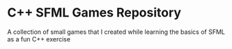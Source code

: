 # C++ SFML Games Repository
A collection of small games that I created while learning the basics of SFML as a fun C++ exercise
